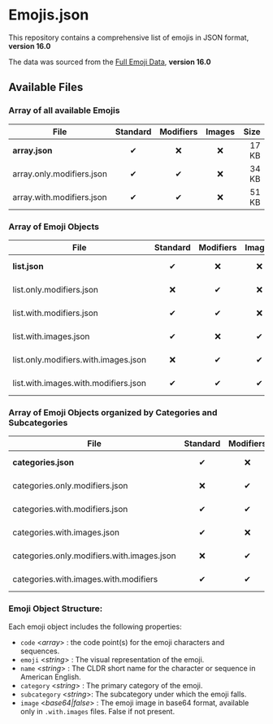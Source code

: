 # Emojis.json

This repository contains a comprehensive list of emojis in JSON format, **version 16.0**

The data was sourced from the [Full Emoji Data](https://www.unicode.org/emoji/charts/full-emoji-list.html),
**version 16.0**

## Available Files

### Array of all available Emojis

| File                      | Standard | Modifiers | Images |  Size |
|---------------------------|:--------:|:---------:|:------:|------:|
| **array.json**            |    ✔     |     ❌     |   ❌    | 17 KB |
| array.only.modifiers.json |    ✔     |     ✔     |   ❌    | 34 KB |
| array.with.modifiers.json |    ✔     |     ✔     |   ❌    | 51 KB |

### Array of Emoji Objects

| File                                 | Standard | Modifiers | Images |   Size |     
|--------------------------------------|:--------:|:---------:|:------:|-------:|
| **list.json**                        |    ✔     |     ❌     |   ❌    | 216 KB |
| list.only.modifiers.json             |    ❌     |     ✔     |   ❌    | 320 KB |
| list.with.modifiers.json             |    ✔     |     ✔     |   ❌    | 535 KB |
| list.with.images.json                |    ✔     |     ❌     |   ✔    |   7 MB |
| list.only.modifiers.with.images.json |    ❌     |     ✔     |   ✔    |   8 MB |
| list.with.images.with.modifiers.json |    ✔     |     ✔     |   ✔    |  15 MB |

### Array of Emoji Objects organized by Categories and Subcategories

| File                                       | Standard | Modifiers | Images |   Size |     
|--------------------------------------------|:--------:|:---------:|:------:|-------:|
| **categories.json**                        |    ✔     |     ❌     |   ❌    | 119 KB | 
| categories.only.modifiers.json             |    ❌     |     ✔     |   ❌    | 218 KB | 
| categories.with.modifiers.json             |    ✔     |     ✔     |   ❌    | 337 KB | 
| categories.with.images.json                |    ✔     |     ❌     |   ✔    |   7 MB | 
| categories.only.modifiers.with.images.json |    ❌     |     ✔     |   ✔    |   8 MB | 
| categories.with.images.with.modifiers      |    ✔     |     ✔     |   ✔    |  15 MB |

### Emoji Object Structure:

Each emoji object includes the following properties:

- `code` <_array_> : the code point(s) for the emoji characters and sequences.
- `emoji` <_string_> : The visual representation of the emoji.
- `name` <_string_> :  The CLDR short name for the character or sequence in American English.
- `category` <_string_> : The primary category of the emoji.
- `subcategory` <_string_>: The subcategory under which the emoji falls.
- `image` <_base64|false_> : The emoji image in base64 format, available only in `.with.images` files. False if not present.

